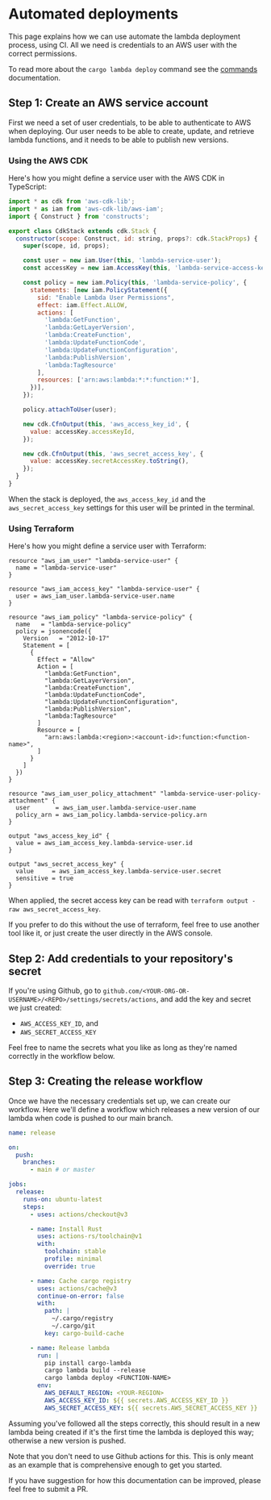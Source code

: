 # Automated deployments

This page explains how we can use automate the lambda deployment process, using CI.
All we need is credentials to an AWS user with the correct permissions.

To read more about the `cargo lambda deploy` command see the [commands](/commands/deploy) documentation.

## Step 1: Create an AWS service account

First we need a set of user credentials, to be able to authenticate to AWS when deploying.
Our user needs to be able to create, update, and retrieve lambda functions, and it needs to be
able to publish new versions.

### Using the AWS CDK

Here's how you might define a service user with the AWS CDK in TypeScript:

```js
import * as cdk from 'aws-cdk-lib';
import * as iam from 'aws-cdk-lib/aws-iam';
import { Construct } from 'constructs';

export class CdkStack extends cdk.Stack {
  constructor(scope: Construct, id: string, props?: cdk.StackProps) {
    super(scope, id, props);

    const user = new iam.User(this, 'lambda-service-user');
    const accessKey = new iam.AccessKey(this, 'lambda-service-access-key', { user });

    const policy = new iam.Policy(this, 'lambda-service-policy', {
      statements: [new iam.PolicyStatement({
        sid: "Enable Lambda User Permissions",
        effect: iam.Effect.ALLOW,
        actions: [
          'lambda:GetFunction',
          'lambda:GetLayerVersion',
          'lambda:CreateFunction',
          'lambda:UpdateFunctionCode',
          'lambda:UpdateFunctionConfiguration',
          'lambda:PublishVersion',
          'lambda:TagResource'
        ],
        resources: ['arn:aws:lambda:*:*:function:*'],
      })],
    });

    policy.attachToUser(user);

    new cdk.CfnOutput(this, 'aws_access_key_id', {
      value: accessKey.accessKeyId,
    });

    new cdk.CfnOutput(this, 'aws_secret_access_key', {
      value: accessKey.secretAccessKey.toString(),
    });
  }
}
```

When the stack is deployed, the `aws_access_key_id` and the `aws_secret_access_key` settings for this user will be printed in the terminal.

### Using Terraform

Here's how you might define a service user with Terraform:

```shell
resource "aws_iam_user" "lambda-service-user" {
  name = "lambda-service-user"
}

resource "aws_iam_access_key" "lambda-service-user" {
  user = aws_iam_user.lambda-service-user.name
}

resource "aws_iam_policy" "lambda-service-policy" {
  name   = "lambda-service-policy"
  policy = jsonencode({
    Version   = "2012-10-17"
    Statement = [
      {
        Effect = "Allow"
        Action = [
          "lambda:GetFunction",
          "lambda:GetLayerVersion",
          "lambda:CreateFunction",
          "lambda:UpdateFunctionCode",
          "lambda:UpdateFunctionConfiguration",
          "lambda:PublishVersion",
          "lambda:TagResource"
        ]
        Resource = [
          "arn:aws:lambda:<region>:<account-id>:function:<function-name>",
        ]
      }
    ]
  })
}

resource "aws_iam_user_policy_attachment" "lambda-service-user-policy-attachment" {
  user       = aws_iam_user.lambda-service-user.name
  policy_arn = aws_iam_policy.lambda-service-policy.arn
}

output "aws_access_key_id" {
  value = aws_iam_access_key.lambda-service-user.id
}

output "aws_secret_access_key" {
  value     = aws_iam_access_key.lambda-service-user.secret
  sensitive = true
}
```

When applied, the secret access key can be read with `terraform output -raw aws_secret_access_key`.

If you prefer to do this without the use of terraform, feel free to use another
tool like it, or just create the user directly in the AWS console.

## Step 2: Add credentials to your repository's secret

If you're using Github, go to `github.com/<YOUR-ORG-OR-USERNAME>/<REPO>/settings/secrets/actions`,
and add the key and secret we just created:

- `AWS_ACCESS_KEY_ID`, and
- `AWS_SECRET_ACCESS_KEY`

Feel free to name the secrets what you like as long as they're named correctly in the workflow below.

## Step 3: Creating the release workflow

Once we have the necessary credentials set up, we can create our workflow.
Here we'll define a workflow which releases a new version of our lambda when code is pushed to our main branch.

```yaml
name: release

on:
  push:
    branches:
      - main # or master

jobs:
  release:
    runs-on: ubuntu-latest
    steps:
      - uses: actions/checkout@v3

      - name: Install Rust
        uses: actions-rs/toolchain@v1
        with:
          toolchain: stable
          profile: minimal
          override: true

      - name: Cache cargo registry
        uses: actions/cache@v3
        continue-on-error: false
        with:
          path: |
            ~/.cargo/registry
            ~/.cargo/git
          key: cargo-build-cache

      - name: Release lambda
        run: |
          pip install cargo-lambda
          cargo lambda build --release
          cargo lambda deploy <FUNCTION-NAME>
        env:
          AWS_DEFAULT_REGION: <YOUR-REGION>
          AWS_ACCESS_KEY_ID: ${{ secrets.AWS_ACCESS_KEY_ID }}
          AWS_SECRET_ACCESS_KEY: ${{ secrets.AWS_SECRET_ACCESS_KEY }}
```

Assuming you've followed all the steps correctly, this should result in a new lambda being created
if it's the first time the lambda is deployed this way; otherwise a new version is pushed.

Note that you don't need to use Github actions for this. This is only meant
as an example that is comprehensive enough to get you started.

If you have suggestion for how this documentation can be improved, please feel free to submit a PR.
